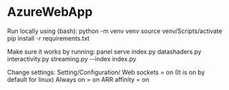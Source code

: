 # AzureWebApp
Run locally using (bash): 
python -m venv venv
source venv/Scripts/activate
pip install -r requirements.txt

Make sure it works by running:
panel serve index.py datashaders.py interactivity.py streaming.py --index index.py

Change settings: Setting/Configuration/ 
    Web sockets = on (It is on by default for linux)
    Always on = on
    ARR affinity = on
